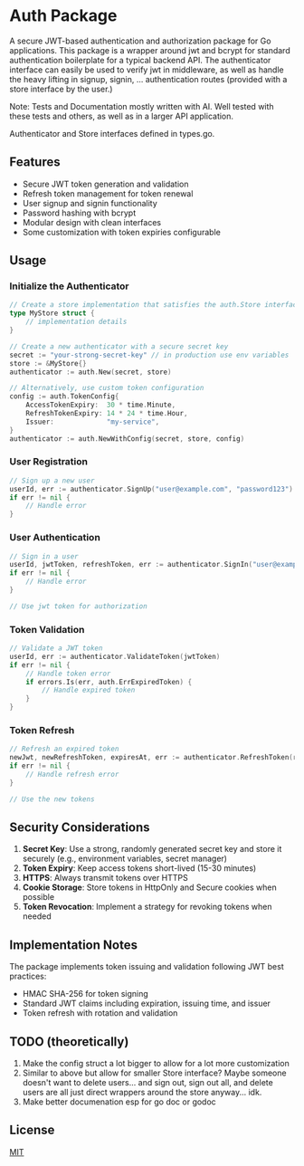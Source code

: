 # Auth Package

A secure JWT-based authentication and authorization package for Go applications. This package is a wrapper around jwt and bcrypt for standard authentication boilerplate for a typical backend API. The authenticator interface can easily be used to verify jwt in middleware, as well as handle the heavy lifting in signup, signin, ... authentication routes (provided with a store interface by the user.)

Note: Tests and Documentation mostly written with AI. Well tested with these tests and others, as well as in a larger API application.

Authenticator and Store interfaces defined in types.go.

## Features

- Secure JWT token generation and validation
- Refresh token management for token renewal
- User signup and signin functionality
- Password hashing with bcrypt
- Modular design with clean interfaces
- Some customization with token expiries configurable

## Usage

### Initialize the Authenticator

```go
// Create a store implementation that satisfies the auth.Store interface
type MyStore struct {
    // implementation details
}

// Create a new authenticator with a secure secret key
secret := "your-strong-secret-key" // in production use env variables
store := &MyStore{}
authenticator := auth.New(secret, store)

// Alternatively, use custom token configuration
config := auth.TokenConfig{
    AccessTokenExpiry:  30 * time.Minute,
    RefreshTokenExpiry: 14 * 24 * time.Hour,
    Issuer:             "my-service",
}
authenticator := auth.NewWithConfig(secret, store, config)
```

### User Registration

```go
// Sign up a new user
userId, err := authenticator.SignUp("user@example.com", "password123")
if err != nil {
    // Handle error
}
```

### User Authentication

```go
// Sign in a user
userId, jwtToken, refreshToken, err := authenticator.SignIn("user@example.com", "password123")
if err != nil {
    // Handle error
}

// Use jwt token for authorization
```

### Token Validation

```go
// Validate a JWT token
userId, err := authenticator.ValidateToken(jwtToken)
if err != nil {
    // Handle token error
    if errors.Is(err, auth.ErrExpiredToken) {
        // Handle expired token
    }
}
```

### Token Refresh

```go
// Refresh an expired token
newJwt, newRefreshToken, expiresAt, err := authenticator.RefreshToken(refreshToken)
if err != nil {
    // Handle refresh error
}

// Use the new tokens
```

## Security Considerations

1. **Secret Key**: Use a strong, randomly generated secret key and store it securely (e.g., environment variables, secret manager)
2. **Token Expiry**: Keep access tokens short-lived (15-30 minutes)
3. **HTTPS**: Always transmit tokens over HTTPS
4. **Cookie Storage**: Store tokens in HttpOnly and Secure cookies when possible
5. **Token Revocation**: Implement a strategy for revoking tokens when needed

## Implementation Notes

The package implements token issuing and validation following JWT best practices:
- HMAC SHA-256 for token signing
- Standard JWT claims including expiration, issuing time, and issuer
- Token refresh with rotation and validation

## TODO (theoretically)
1. Make the config struct a lot bigger to allow for a lot more customization
2. Similar to above but allow for smaller Store interface? Maybe someone doesn't want to delete users... and sign out, sign out all, and delete users are all just direct wrappers around the store anyway... idk.
3. Make better documenation esp for go doc or godoc

## License

[MIT](LICENSE) 
